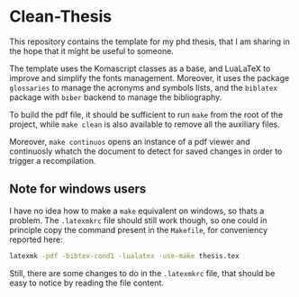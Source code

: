 # Clean-Thesis

This repository contains the template for my phd thesis, that I am sharing in the hope that it might be useful to someone.

The template uses the Komascript classes as a base, and LuaLaTeX to improve and simplify the fonts management. Moreover, it uses the package `glossaries` to manage the acronyms and symbols lists, and the `biblatex` package with `biber` backend to manage the bibliography.

To build the pdf file, it should be sufficient to run `make` from the root of the project, while `make clean` is also available to remove all the auxiliary files.

Moreover, `make continuos` opens an instance of a pdf viewer and continuosly whatch the document to detect for saved changes in order to trigger a recompilation.

## Note for windows users

I have no idea how to make a `make` equivalent on windows, so thats a problem. The `.latexmkrc` file should still work though, so one could in principle copy the command present in the `Makefile`, for conveniency reported here:

```bash
latexmk -pdf -bibtex-cond1 -lualatex -use-make thesis.tex
```

Still, there are some changes to do in the `.latexmkrc` file, that should be easy to notice by reading the file content.
